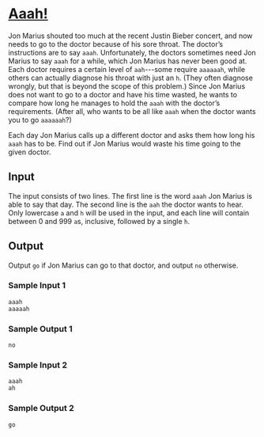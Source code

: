 # [Aaah!](https://open.kattis.com/problems/aaah)

Jon Marius shouted too much at the recent Justin Bieber concert, and now needs
to go to the doctor because of his sore throat.  The doctor’s instructions are
to say `aaah`.  Unfortunately, the doctors sometimes need Jon Marius to say
`aaah` for a while, which Jon Marius has never been good at.  Each doctor
requires a certain level of `aah`---some require `aaaaaah`, while others can
actually diagnose his throat with just an `h`. (They often diagnose wrongly, but
that is beyond the scope of this problem.) Since Jon Marius does not want to go
to a doctor and have his time wasted, he wants to compare how long he manages to
hold the `aaah` with the doctor’s requirements. (After all, who wants to be all
like `aaah` when the doctor wants you to go `aaaaaah`?)

Each day Jon Marius calls up a different doctor and asks them how long his `aaah`
has to be.  Find out if Jon Marius would waste his time going to the given
doctor.

## Input

The input consists of two lines.  The first line is the word `aaah` Jon Marius
is able to say that day.  The second line is the `aah` the doctor wants to hear.
Only lowercase `a` and `h` will be used in the input, and each line will contain
between $0$ and $999$ `a`s, inclusive, followed by a single `h`.

## Output

Output `go` if Jon Marius can go to that doctor, and output `no` otherwise.

### Sample Input 1

```
aaah
aaaaah
```

### Sample Output 1

```
no
```

### Sample Input 2

```
aaah
ah
```

### Sample Output 2

```
go
```

